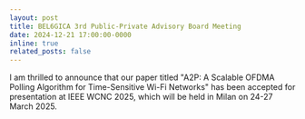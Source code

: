 ```yaml
---
layout: post
title: BEL6GICA 3rd Public-Private Advisory Board Meeting
date: 2024-12-21 17:00:00-0000
inline: true
related_posts: false
---
```


I am thrilled to announce that our paper titled "A2P: A Scalable OFDMA Polling Algorithm for Time-Sensitive Wi-Fi Networks" has been accepted for presentation at IEEE WCNC 2025, which will be held in Milan on 24-27 March 2025.